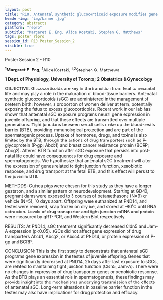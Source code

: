 ```yaml
---
layout: post
title: "R10. Antenatal synthetic glucocorticoid exposure modifies gene expression at the post-natal blood-testes barrier "
header-img: "img/banner.jpg"
category: abstracts
platform: "repro"
subtitle: "Margaret E. Eng, Alice Kostaki, Stephen G. Matthews"
tags: poster repro
session_id: R10 Poster_Session_2
visible: true
---
```

Poster Session 2 - R10

**<sup>1</sup>Margaret E. Eng**, <sup>1</sup>Alice Kostaki, <sup>1,2</sup>Stephen G. Matthews

__1 Dept. of Physiology, University of Toronto; 2 Obstetrics & Gynecology__

OBJECTIVE: Glucocorticoids are key in the transition from fetal to neonatal life and may play a role in the maturation of blood-tissue barriers. Antenatal synthetic glucocorticoids (sGC) are administered in the management of preterm birth; however, a proportion of women deliver at term, potentially exposing the fetus to excess glucocorticoids. Recent work in our lab has shown that antenatal sGC exposure programs neural gene expression in juvenile offspring, and that these effects are transmitted over multiple generations. Tight junctions between sertoli cells make up the blood-testis barrier (BTB), providing immunological protection and are part of the spermatogenic process. Uptake of hormones, drugs, and toxins is also limited by the BTB, through the actions of drug transporters such as P-glycoprotein (P-gp; Abcb1) and breast cancer resistance protein (BCRP; Abcg2). Altered BTB function after sGC exposure that persists into post-natal life could have consequences for drug exposure and spermatogenesis. We hypothesize that antenatal sGC treatment will alter the expression of genes related to tight junction function, xenobiotic response, and drug transport at the fetal BTB, and this effect will persist to the juvenile BTB.

METHODS: Guinea pigs were chosen for this study as they have a longer gestation, and a similar pattern of neurodevelopment. Starting at GD40, pregnant dams were exposed to 3 courses of betamethasone (N=9) or vehicle (N=5), 10 days apart. Offspring were euthanized at PND14, and testes were removed, snap frozen on dry ice, and stored at -80˚C until RNA extraction. Levels of drug transporter and tight junction mRNA and protein were measured by qRT-PCR, and Western Blot respectively.

RESULTS: At PND14, sGC treatment significantly decreased Cldn5 and Jam-A expression (p<0.05). sGCs did not affect gene expression of drug transporters Abcb1, Abcg2, or Abcc4 at PND14, or protein expression of P-gp and BCRP.

CONCLUSION: This is the first study to demonstrate that antenatal sGC programs gene expression in the testes of juvenile offspring. Genes that were significantly decreased at PND14, 25 days after last exposure to sGCs, are related to maintaining tight junction function (Cldn5, Jam-A). There were no changes in expression of drug transporter genes or xenobiotic response. As the BTB plays an essential role in spermatogenesis, these findings may provide insight into the mechanisms underlying transmission of the effects of antenatal sGC. Long-term alterations in baseline barrier function in the testes may also have implications for drug protection and efficacy.